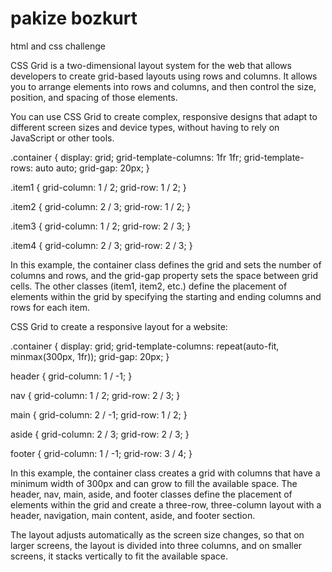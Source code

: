 # pakize bozkurt
html and css challenge

CSS Grid is a two-dimensional layout system for the web that allows developers to create grid-based layouts using rows and columns. It allows you to arrange elements into rows and columns, and then control the size, position, and spacing of those elements.

You can use CSS Grid to create complex, responsive designs that adapt to different screen sizes and device types, without having to rely on JavaScript or other tools.

.container {
  display: grid;
  grid-template-columns: 1fr 1fr;
  grid-template-rows: auto auto;
  grid-gap: 20px;
}

.item1 {
  grid-column: 1 / 2;
  grid-row: 1 / 2;
}

.item2 {
  grid-column: 2 / 3;
  grid-row: 1 / 2;
}

.item3 {
  grid-column: 1 / 2;
  grid-row: 2 / 3;
}

.item4 {
  grid-column: 2 / 3;
  grid-row: 2 / 3;
}

In this example, the container class defines the grid and sets the number of columns and rows, and the grid-gap property sets the space between grid cells. The other classes (item1, item2, etc.) define the placement of elements within the grid by specifying the starting and ending columns and rows for each item.

CSS Grid to create a responsive layout for a website:

.container {
  display: grid;
  grid-template-columns: repeat(auto-fit, minmax(300px, 1fr));
  grid-gap: 20px;
}

header {
  grid-column: 1 / -1;
}

nav {
  grid-column: 1 / 2;
  grid-row: 2 / 3;
}

main {
  grid-column: 2 / -1;
  grid-row: 1 / 2;
}

aside {
  grid-column: 2 / 3;
  grid-row: 2 / 3;
}

footer {
  grid-column: 1 / -1;
  grid-row: 3 / 4;
}

In this example, the container class creates a grid with columns that have a minimum width of 300px and can grow to fill the available space. The header, nav, main, aside, and footer classes define the placement of elements within the grid and create a three-row, three-column layout with a header, navigation, main content, aside, and footer section.

The layout adjusts automatically as the screen size changes, so that on larger screens, the layout is divided into three columns, and on smaller screens, it stacks vertically to fit the available space.

